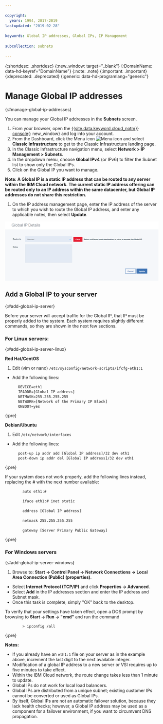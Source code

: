 ```yaml
---

copyright:
  years: 1994, 2017-2019
lastupdated: "2019-02-28"

keywords: Global IP addresses, Global IPs, IP Management

subcollection: subnets

---
```


{:shortdesc: .shortdesc}
{:new_window: target="_blank"}
{:DomainName: data-hd-keyref="DomainName"}
{:note: .note}
{:important: .important}
{:deprecated: .deprecated}
{:generic: data-hd-programlang="generic"}

# Manage Global IP addresses
{:#manage-global-ip-addresses}

You can manage your Global IP addresses in the **Subnets** screen. 

1. From your browser, open the [{{site.data.keyword.cloud_notm}} console](https://{DomainName}/){: new_window} and log into your account.
1. From the Dashboard, click the Menu icon ![Menu icon](../../icons/icon_hamburger.svg) and select **Classic Infrastructure** to get to the Classic Infrastructure landing page. 
1. In the Classic Infrastructure navigation menu, select **Network > IP Management > Subnets**.
1. In the dropdown menu, choose **Global IPv4** (or IPv6) to filter the Subnet list to show only the Global IPs.
1. Click on the Global IP you want to manage.
 
  **Note: A Global IP is a static IP address that can be routed to any server within the IBM Cloud network. The current static 
  IP address offering can be routed only to an IP address within the same datacenter, but Global IP addresses do not share 
  this restriction.**
  
1. On the IP address management page, enter the IP address of the server to which you wish to route the Global IP address, and enter any applicable notes, then select **Update**.

![Figure 2](images/2_1.png)

## Add a Global IP to your server 
{:#add-global-ip-server}

Before your server will accept traffic for the Global IP, that IP must be properly added to the system. Each system requires slightly different commands, so they are shown in the next few sections.

### For Linux servers:
{:#add-global-ip-server-linux}

**Red Hat/CentOS**

1. Edit (vim or nano) `/etc/sysconfig/network-scripts/ifcfg-eth1:1`

* Add the following lines:
```
      DEVICE=eth1
      IPADDR=[Global IP address]
      NETMASK=255.255.255.255
      NETWORK=[Network of the Primary IP Block]
      ONBOOT=yes
```
{:pre}

**Debian/Ubuntu**

1. Edit `/etc/network/interfaces`

* Add the following lines:

```
      post-up ip addr add [Global IP address]/32 dev eth1
      post-down ip addr del [Global IP address]/32 dev eth1
```
{:pre}

If your system does not work properly, add the following lines instead, replacing the # with the next number available:

```
        auto eth1:#

        iface eth1:# inet static

        address [Global IP address]

        netmask 255.255.255.255

        gateway [Server Primary Public Gateway]
```
{:pre}

### For Windows servers
{:#add-global-ip-server-windows}

1. Browse to: **Start -> Control Panel -> Network Connections -> Local Area Connection (Public) (properties)**.
* Select **Internet Protocol (TCP/IP)** and click **Properties -> Advanced**.
* Select **Add** in the IP addresses section and enter the IP address and Subnet mask.
* Once this task is complete, simply "OK" back to the desktop.

To verify that your settings have taken effect, open a DOS prompt by browsing to **Start -> Run -> "cmd"** and run the command

```
        > ipconfig /all
```
{:pre}

**Notes:**

* If you already have an `eth1:1` file on your server as in the example above, increment the last digit to the next available integer.
* Modification of a global IP address to a new server or VSI requires up to five minutes to take effect. 
* Within the IBM Cloud network, the route change takes less than 1 minute to update.
* Global IPs do not work for local load balancers.
* Global IPs are distributed from a unique subnet; existing customer IPs cannot be converted or used as Global IPs.
* By itself, Global IPs are not an automatic failover solution, because they lack health checks; however, a Global IP address may be used as a component for a failover environment, if you want to circumvent DNS propagation.
